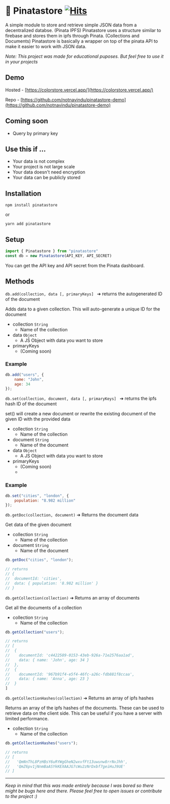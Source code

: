 # 🦄 Pinatastore [![Hits](https://hits.seeyoufarm.com/api/count/incr/badge.svg?url=https%3A%2F%2Fgithub.com%2Fnotnavindu%2Fpinatastore&count_bg=%2379C83D&title_bg=%23555555&icon=&icon_color=%23E7E7E7&title=hits&edge_flat=false)](https://hits.seeyoufarm.com)
A  simple module to store and retrieve simple JSON data from a decentralized databse. (Pinata IPFS) Pinatastore uses a structure similar to firebase and stores them in ipfs through Pinata. (Collections and Documents) Pinatastore is basically a wrapper on top of the pinata API to make it easier to work with JSON data. 

_Note: This project was made for educational puposes. But feel free to use it in your projects_

## Demo
Hosted - [https://colorstore.vercel.app/](https://colorstore.vercel.app/)

Repo - [https://github.com/notnavindu/pinatastore-demo](https://github.com/notnavindu/pinatastore-demo)

## Coming soon
- Query by primary key

## Use this if ...
- Your data is not complex
- Your project is not large scale
- Your data doesn't need encryption
- Your data can be publicly stored


## Installation
```
npm install pinatastore
```
or
```
yarn add pinatastore
```

## Setup
```javascript
import { Pinatastore } from "pinatastore"
const db = new Pinatastore(API_KEY, API_SECRET)
```
You can get the API key and API secret from the Pinata dashboard.

## Methods
`db.add(collection, data [, primaryKeys] `  ➔ returns the autogenerated ID of the document

Adds data to a given collection. This will auto-generate a unique ID for the document

- collection `String`
  - Name of the collection
- data `Object`
  - A JS Object with data you want to store
- primaryKeys 
  - (Coming soon)

### Example
```javascript
db.add("users", {
    name: "John",
    age: 34
});
```
 
`db.set(collection, document, data [, primaryKeys] `  ➔ returns the ipfs hash ID of the document

set() will create a new document or rewrite the existing document of the given ID with the provided data

- collection `String`
  - Name of the collection
- document `String`
  - Name of the document
- data `Object`
  - A JS Object with data you want to store
- primaryKeys 
  - (Coming soon)
  - 

### Example
```javascript
db.set("cities", "london", {
    population: "8.982 million"
});
```

`db.getDoc(collection, document)` ➔ Returns the document data

Get data of the given document

- collection `String`
  - Name of the collection
- document `String`
  - Name of the document

```javascript
db.getDoc("cities", "london");

// returns
// {
//  documentId: 'cities',
//  data: { population: '8.982 million' }
// }
```

`db.getCollection(collection)` ➔ Returns an array of documents

Get all the documents of a collection

- collection `String`
  - Name of the collection

```javascript
db.getCollection("users");

// returns
// [
//  {
//    documentId: 'c4422589-0153-43eb-926a-71e2576aa1ad',
//    data: { name: 'John', age: 34 }
//  },
//  {
//    documentId: '967b91f4-e5f4-46fc-a26c-fdb881f8ccaa',
//    data: { name: 'Anna', age: 23 }
//  }
]
```


`db.getCollectionHashes(collection)` ➔ Returns an array of ipfs hashes

Returns an array of the ipfs hashes of the documents. These can be used to retrieve data on the client side. This can be useful if you have a server with limited performance.

- collection `String`
  - Name of the collection

```javascript
db.getCollectionHashes("users");

// returns
// [
//   'QmNnThL8PzHBsY6uRYWgGheN2wxvfFt13uwunw8rrNvJhh',
//   'QmZ6pv1jNnmBaASYkKEXAAJG7cWu2zNrDxbf7geiHuJ9UE' 
// ]
```



---
_Keep in mind that this was made entirely because I was bored so there might be bugs here and there. Please feel free to open issues or contribute to the project :)_

